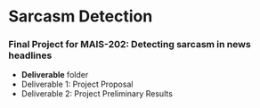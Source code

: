 # Sarcasm Detection
### Final Project for MAIS-202: Detecting sarcasm in news headlines

-  **Deliverable** folder
- Deliverable 1: Project Proposal
- Deliverable 2: Project Preliminary Results

